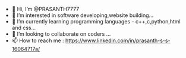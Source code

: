 - 👋 Hi, I’m @PRASANTH7777
- 👀 I’m interested in software developing,website building...
- 🌱 I’m currently learning programming languages - c++,c,python,html and css...
- 💞️ I’m looking to collaborate on coders ...
- 📫 How to reach me : https://www.linkedin.com/in/prasanth-s-s-16064717a/


